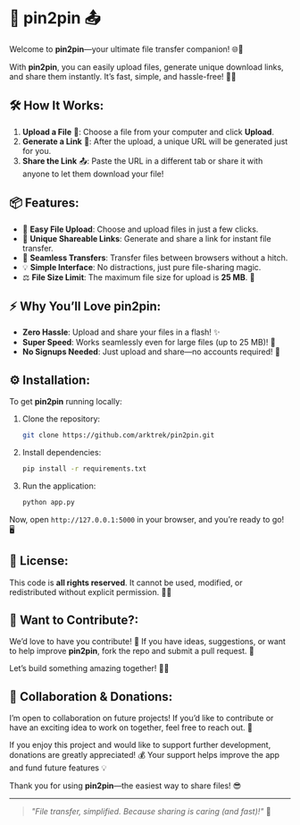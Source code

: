 # 🚀 **pin2pin** 📤

Welcome to **pin2pin**—your ultimate file transfer companion! 🌐🎉

With **pin2pin**, you can easily upload files, generate unique download links, and share them instantly. It’s fast, simple, and hassle-free! 🎯🔗

## 🛠️ **How It Works**:
1. **Upload a File** 📂: Choose a file from your computer and click **Upload**.
2. **Generate a Link** 🔑: After the upload, a unique URL will be generated just for you.
3. **Share the Link** 📤: Paste the URL in a different tab or share it with anyone to let them download your file!

## 📦 **Features**:
- 💾 **Easy File Upload**: Choose and upload files in just a few clicks.
- 🔗 **Unique Shareable Links**: Generate and share a link for instant file transfer.
- 📡 **Seamless Transfers**: Transfer files between browsers without a hitch.
- 💡 **Simple Interface**: No distractions, just pure file-sharing magic.
- ⚖️ **File Size Limit**: The maximum file size for upload is **25 MB**. 📏

## ⚡ **Why You’ll Love pin2pin**:
- **Zero Hassle**: Upload and share your files in a flash! ✨
- **Super Speed**: Works seamlessly even for large files (up to 25 MB)! 🚀
- **No Signups Needed**: Just upload and share—no accounts required! 🙌

## ⚙️ **Installation**:
To get **pin2pin** running locally:

1. Clone the repository:
    ```bash
    git clone https://github.com/arktrek/pin2pin.git
    ```
2. Install dependencies:
    ```bash
    pip install -r requirements.txt
    ```
3. Run the application:
    ```bash
    python app.py
    ```

Now, open `http://127.0.0.1:5000` in your browser, and you’re ready to go! 🖥️

## 🔐 **License**:
This code is **all rights reserved**. It cannot be used, modified, or redistributed without explicit permission. 📜💼

## 💬 **Want to Contribute?**:
We’d love to have you contribute! 🎉 If you have ideas, suggestions, or want to help improve **pin2pin**, fork the repo and submit a pull request. 🌱

Let’s build something amazing together! 💪💥

## 🤝 **Collaboration & Donations**:
I’m open to collaboration on future projects! If you’d like to contribute or have an exciting idea to work on together, feel free to reach out. 🙌

If you enjoy this project and would like to support further development, donations are greatly appreciated! 💰 Your support helps improve the app and fund future features 💡

Thank you for using **pin2pin**—the easiest way to share files! 😎

---

> _"File transfer, simplified. Because sharing is caring (and fast)!"_ 🚀
